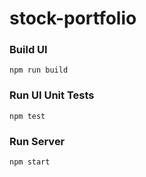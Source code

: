 # stock-portfolio

### Build UI
`npm run build`

### Run UI Unit Tests
`npm test`

### Run Server
`npm start`